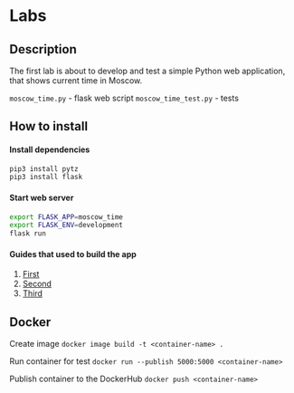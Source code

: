 # Labs

## Description

The first lab is about to develop and test a simple Python web application, that shows current time in Moscow.

`moscow_time.py` - flask web script
`moscow_time_test.py` - tests

## How to install

#### Install dependencies
```python
pip3 install pytz
pip3 install flask
```

#### Start web server
```bash
export FLASK_APP=moscow_time
export FLASK_ENV=development
flask run
```

#### Guides that used to build the app
1. [First](https://www.digitalocean.com/community/tutorials/how-to-make-a-web-application-using-flask-in-python-3-ru)
2. [Second](https://flask-russian-docs.readthedocs.io/ru/latest/quickstart.html)
3. [Third](https://flask-russian-docs.readthedocs.io/ru/latest/installation.html#installation)


## Docker

Create image
`docker image build -t <container-name> .`

Run container for test
`docker run --publish 5000:5000 <container-name>`

Publish container to the DockerHub
`docker push <container-name>`
